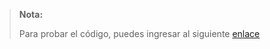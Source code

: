 > **Nota:**
>
> Para probar el código, puedes ingresar al siguiente [enlace]([https://example.com](https://jonathann-h.github.io/ModoClaroOscuro/))


